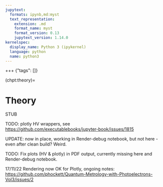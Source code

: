 ```yaml
---
jupytext:
  formats: ipynb,md:myst
  text_representation:
    extension: .md
    format_name: myst
    format_version: 0.13
    jupytext_version: 1.14.0
kernelspec:
  display_name: Python 3 (ipykernel)
  language: python
  name: python3
---
```


+++ {"tags": []}

(chpt:theory)=
# Theory

STUB

TODO: plotly HV wrappers, see https://github.com/executablebooks/jupyter-book/issues/1815

UPDATE: now in place, working in Render-debug notebook, but not here - even after clean build? Weird.

TODO: Fix plots (HV & plotly) in PDF output, currently missing here and Render-debug notebook.

17/11/22 Rendering now OK for Plotly, ongoing notes: https://github.com/phockett/Quantum-Metrology-with-Photoelectrons-Vol3/issues/2
